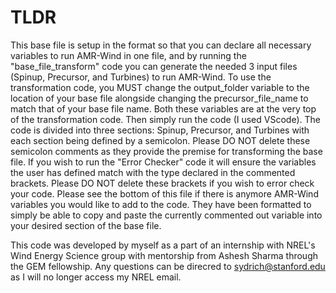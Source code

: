 # TLDR
This base file is setup in the format so that you can declare all necessary variables to run AMR-Wind in one file, and by running the "base\_file\_transform" code you can generate the needed 3 input files (Spinup, Precursor, and Turbines) to run AMR-Wind. To use the transformation code, you MUST change the output\_folder variable to the location of your base file alongside changing the precursor\_file\_name to match that of your base file name. Both these variables are at the very top of the transformation code. Then simply run the code (I used VScode).
The code is divided into three sections: Spinup, Precursor, and Turbines with each section being defined by a semicolon. Please DO NOT delete these semicolon comments as they provide the premise for transforming the base file. If you wish to run the "Error Checker" code it will ensure the variables the user has defined match with the type declared in the commented brackets. Please DO NOT delete these brackets if you wish to error check your code. Please see the bottom of this file if there is anymore AMR-Wind variables you would like to add to the code. They have been formatted to simply be able to copy and paste the currently commented out variable into your desired section of the base file.

This code was developed by myself as a part of an internship with NREL's Wind Energy Science group with mentorship from Ashesh Sharma through the GEM fellowship. Any questions can be direcred to sydrich@stanford.edu as I will no longer access my NREL email.
